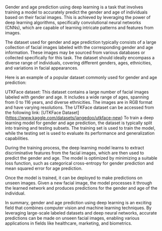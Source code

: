 Gender and age prediction using deep learning is a task that involves training a model to accurately predict the gender and age of individuals based on their facial images. This is achieved by leveraging the power of deep learning algorithms, specifically convolutional neural networks (CNNs), which are capable of learning intricate patterns and features from images.

The dataset used for gender and age prediction typically consists of a large collection of facial images labeled with the corresponding gender and age information. These images may be sourced from various databases or collected specifically for this task. The dataset should ideally encompass a diverse range of individuals, covering different genders, ages, ethnicities, and variations in facial appearances.

Here is an example of a popular dataset commonly used for gender and age prediction:

UTKFace dataset: This dataset contains a large number of facial images labeled with gender and age. It includes a wide range of ages, spanning from 0 to 116 years, and diverse ethnicities. The images are in RGB format and have varying resolutions. The UTKFace dataset can be accessed from the following link: [UTKFace Dataset] (https://www.kaggle.com/datasets/jangedoo/utkface-new)
To train a deep learning model for gender and age prediction, the dataset is typically split into training and testing subsets. The training set is used to train the model, while the testing set is used to evaluate its performance and generalization capabilities.

During the training process, the deep learning model learns to extract discriminative features from the facial images, which are then used to predict the gender and age. The model is optimized by minimizing a suitable loss function, such as categorical cross-entropy for gender prediction and mean squared error for age prediction.

Once the model is trained, it can be deployed to make predictions on unseen images. Given a new facial image, the model processes it through the learned network and produces predictions for the gender and age of the individual.

In summary, gender and age prediction using deep learning is an exciting field that combines computer vision and machine learning techniques. By leveraging large-scale labeled datasets and deep neural networks, accurate predictions can be made on unseen facial images, enabling various applications in fields like healthcare, marketing, and biometrics.
